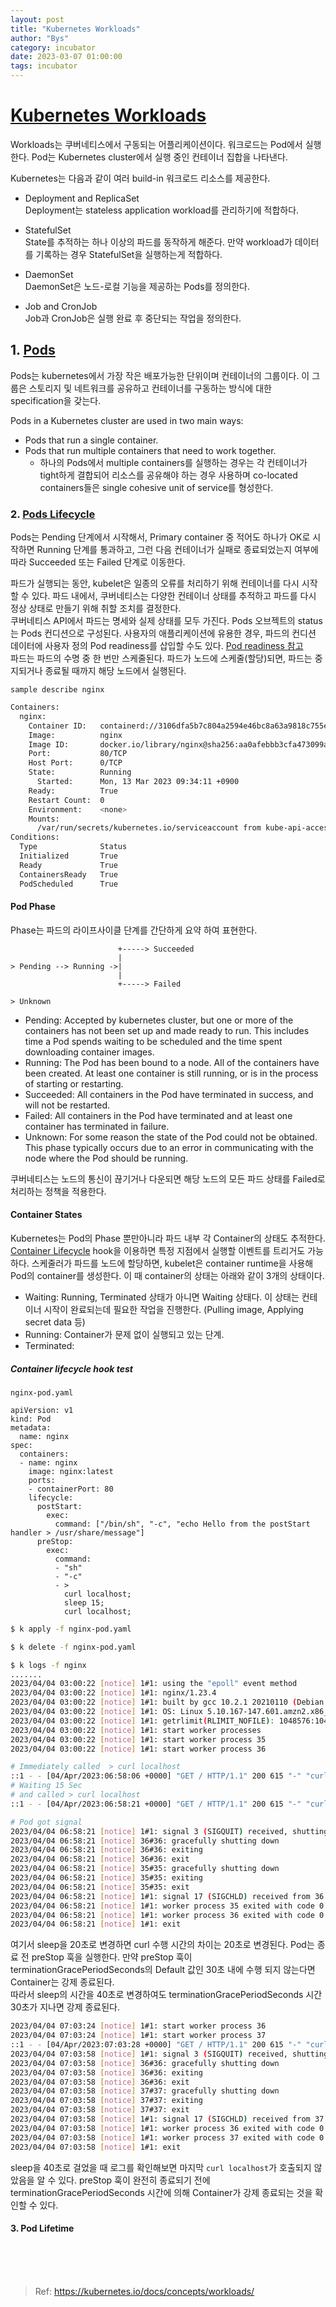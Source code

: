 ```yaml
---
layout: post
title: "Kubernetes Workloads"
author: "Bys"
category: incubator
date: 2023-03-07 01:00:00
tags: incubator
---
```


# [Kubernetes Workloads](https://kubernetes.io/docs/concepts/workloads/)
Workloads는 쿠버네티스에서 구동되는 어플리케이션이다. 워크로드는 Pod에서 실행한다. Pod는 Kubernetes cluster에서 실행 중인 컨테이너 집합을 나타낸다. 

Kubernetes는 다음과 같이 여러 build-in 워크로드 리소스를 제공한다.  

- Deployment and ReplicaSet  
Deployment는 stateless application workload를 관리하기에 적합하다.  

- StatefulSet  
State를 추적하는 하나 이상의 파드를 동작하게 해준다. 만약 workload가 데이터를 기록하는 경우 StatefulSet을 실행하는게 적합하다. 

- DaemonSet  
DaemonSet은 노드-로컬 기능을 제공하는 Pods를 정의한다.  
  
- Job and CronJob  
Job과 CronJob은 실행 완료 후 중단되는 작업을 정의한다.  


## 1. [Pods](https://kubernetes.io/docs/concepts/workloads/pods/)  
Pods는 kubernetes에서 가장 작은 배포가능한 단위이며 컨테이너의 그룹이다. 이 그룹은 스토리지 및 네트워크를 공유하고 컨테이너를 구동하는 방식에 대한 specification을 갖는다. 

Pods in a Kubernetes cluster are used in two main ways:  
 - Pods that run a single container.  
 - Pods that run multiple containers that need to work together.  
   - 하나의 Pods에서 multiple containers를 실행하는 경우는 각 컨테이너가 tight하게 결합되어 리소스를 공유해야 하는 경우 사용하며 co-located containers들은 single cohesive unit of service를 형성한다. 


### 2. [Pods Lifecycle](https://kubernetes.io/docs/concepts/workloads/pods/pod-lifecycle/)
Pods는 Pending 단계에서 시작해서, Primary container 중 적어도 하나가 OK로 시작하면 Running 단계를 통과하고, 그런 다음 컨테이너가 실패로 종료되었는지 여부에 따라 Succeeded 또는 Failed 단계로 이동한다.  

파드가 실행되는 동안, kubelet은 일종의 오류를 처리하기 위해 컨테이너를 다시 시작할 수 있다. 파드 내에서, 쿠버네티스는 다양한 컨테이너 상태를 추적하고 파드를 다시 정상 상태로 만들기 위해 취할 조치를 결정한다.  
쿠버네티스 API에서 파드는 명세와 실제 상태를 모두 가진다. Pods 오브젝트의 status는 Pods 컨디션으로 구성된다. 사용자의 애플리케이션에 유용한 경우, 파드의 컨디션 데이터에 사용자 정의 Pod readiness를 삽입할 수도 있다. [Pod readiness 참고](https://kubernetes.io/docs/concepts/workloads/pods/pod-lifecycle/#pod-readiness-gate)  
파드는 파드의 수명 중 한 번만 스케줄된다. 파드가 노드에 스케줄(할당)되면, 파드는 중지되거나 종료될 때까지 해당 노드에서 실행된다.  

`sample describe nginx`  
```bash
Containers:
  nginx:
    Container ID:   containerd://3106dfa5b7c804a2594e46bc8a63a9818c755e0a3125a07854dee5feda161142
    Image:          nginx
    Image ID:       docker.io/library/nginx@sha256:aa0afebbb3cfa473099a62c4b32e9b3fb73ed23f2a75a65ce1d4b4f55a5c2ef2
    Port:           80/TCP
    Host Port:      0/TCP
    State:          Running
      Started:      Mon, 13 Mar 2023 09:34:11 +0900
    Ready:          True
    Restart Count:  0
    Environment:    <none>
    Mounts:
      /var/run/secrets/kubernetes.io/serviceaccount from kube-api-access-4fr4z (ro)
Conditions:
  Type              Status
  Initialized       True
  Ready             True
  ContainersReady   True
  PodScheduled      True
```


#### Pod Phase
Phase는 파드의 라이프사이클 단계를 간단하게 요약 하여 표현한다.    
```log
                        +-----> Succeeded  
                        |  
> Pending --> Running ->|  
                        |  
                        +-----> Failed  

> Unknown 
```
- Pending: Accepted by kubernetes cluster, but one or more of the containers has not been set up and made ready to run. This includes time a Pod spends waiting to be scheduled and the time spent downloading container images.  
- Running: The Pod has been bound to a node. All of the containers have been created. At least one container is still running, or is in the process of starting or restarting.  
- Succeeded: All containers in the Pod have terminated in success, and will not be restarted.
- Failed: All containers in the Pod have terminated and at least one container has terminated in failure.
- Unknown: For some reason the state of the Pod could not be obtained. This phase typically occurs due to an error in communicating with the node where the Pod should be running. 

쿠버네티스는 노드의 통신이 끊기거나 다운되면 해당 노드의 모든 파드 상태를 Failed로 처리하는 정책을 적용한다.  


#### Container States
Kubernetes는 Pod의 Phase 뿐만아니라 파드 내부 각 Container의 상태도 추적한다. [Container Lifecycle](https://kubernetes.io/docs/concepts/containers/container-lifecycle-hooks/) hook을 이용하면 특정 지점에서 실행할 이벤트를 트리거도 가능하다. 
스케줄러가 파드를 노드에 할당하면, kubelet은 container runtime을 사용해 Pod의 container를 생성한다. 이 때 container의 상태는 아래와 같이 3개의 상태이다. 

- Waiting: Running, Terminated 상태가 아니면 Waiting 상태다. 이 상태는 컨테이너 시작이 완료되는데 필요한 작업을 진행한다. (Pulling image, Applying secret data 등)
- Running: Container가 문제 없이 실행되고 있는 단계. 
- Terminated:   

##### Container lifecycle hook test
`nginx-pod.yaml`  
```
apiVersion: v1
kind: Pod
metadata:
  name: nginx
spec:
  containers:
  - name: nginx
    image: nginx:latest
    ports:
    - containerPort: 80
    lifecycle:
      postStart:
        exec:
          command: ["/bin/sh", "-c", "echo Hello from the postStart handler > /usr/share/message"]
      preStop:
        exec:
          command:
          - "sh"
          - "-c"
          - >
            curl localhost;
            sleep 15;
            curl localhost;
```

```bash
$ k apply -f nginx-pod.yaml

$ k delete -f nginx-pod.yaml

$ k logs -f nginx
.......
2023/04/04 03:00:22 [notice] 1#1: using the "epoll" event method
2023/04/04 03:00:22 [notice] 1#1: nginx/1.23.4
2023/04/04 03:00:22 [notice] 1#1: built by gcc 10.2.1 20210110 (Debian 10.2.1-6)
2023/04/04 03:00:22 [notice] 1#1: OS: Linux 5.10.167-147.601.amzn2.x86_64
2023/04/04 03:00:22 [notice] 1#1: getrlimit(RLIMIT_NOFILE): 1048576:1048576
2023/04/04 03:00:22 [notice] 1#1: start worker processes
2023/04/04 03:00:22 [notice] 1#1: start worker process 35
2023/04/04 03:00:22 [notice] 1#1: start worker process 36

# Immediately called  > curl localhost
::1 - - [04/Apr/2023:06:58:06 +0000] "GET / HTTP/1.1" 200 615 "-" "curl/7.74.0" "-"
# Waiting 15 Sec 
# and called > curl localhost
::1 - - [04/Apr/2023:06:58:21 +0000] "GET / HTTP/1.1" 200 615 "-" "curl/7.74.0" "-"

# Pod got signal
2023/04/04 06:58:21 [notice] 1#1: signal 3 (SIGQUIT) received, shutting down
2023/04/04 06:58:21 [notice] 36#36: gracefully shutting down
2023/04/04 06:58:21 [notice] 36#36: exiting
2023/04/04 06:58:21 [notice] 36#36: exit
2023/04/04 06:58:21 [notice] 35#35: gracefully shutting down
2023/04/04 06:58:21 [notice] 35#35: exiting
2023/04/04 06:58:21 [notice] 35#35: exit
2023/04/04 06:58:21 [notice] 1#1: signal 17 (SIGCHLD) received from 36
2023/04/04 06:58:21 [notice] 1#1: worker process 35 exited with code 0
2023/04/04 06:58:21 [notice] 1#1: worker process 36 exited with code 0
2023/04/04 06:58:21 [notice] 1#1: exit
```
여기서 sleep을 20초로 변경하면 curl 수행 시간의 차이는 20초로 변경된다. Pod는 종료 전 preStop 훅을 실행한다. 만약 preStop 훅이 terminationGracePeriodSeconds의 Default 값인 30초 내에 수행 되지 않는다면 Container는 강제 종료된다.  
따라서 sleep의 시간을 40초로 변경하여도 terminationGracePeriodSeconds 시간 30초가 지나면 강제 종료된다. 

```bash
2023/04/04 07:03:24 [notice] 1#1: start worker process 36
2023/04/04 07:03:24 [notice] 1#1: start worker process 37
::1 - - [04/Apr/2023:07:03:28 +0000] "GET / HTTP/1.1" 200 615 "-" "curl/7.74.0" "-"
2023/04/04 07:03:58 [notice] 1#1: signal 3 (SIGQUIT) received, shutting down
2023/04/04 07:03:58 [notice] 36#36: gracefully shutting down
2023/04/04 07:03:58 [notice] 36#36: exiting
2023/04/04 07:03:58 [notice] 36#36: exit
2023/04/04 07:03:58 [notice] 37#37: gracefully shutting down
2023/04/04 07:03:58 [notice] 37#37: exiting
2023/04/04 07:03:58 [notice] 37#37: exit
2023/04/04 07:03:58 [notice] 1#1: signal 17 (SIGCHLD) received from 37
2023/04/04 07:03:58 [notice] 1#1: worker process 36 exited with code 0
2023/04/04 07:03:58 [notice] 1#1: worker process 37 exited with code 0
2023/04/04 07:03:58 [notice] 1#1: exit
```
sleep을 40초로 걸었을 때 로그를 확인해보면 마지막 `curl localhost`가 호출되지 않았음을 알 수 있다. preStop 훅이 완전히 종료되기 전에 terminationGracePeriodSeconds 시간에 의해 Container가 강제 종료되는 것을 확인할 수 있다. 

#### 3. Pod Lifetime



<br><br><br>

> Ref: https://kubernetes.io/docs/concepts/workloads/  